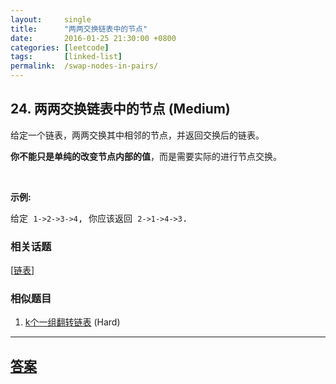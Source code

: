 ```yaml
---
layout:     single
title:      "两两交换链表中的节点"
date:       2016-01-25 21:30:00 +0800
categories: [leetcode]
tags:       [linked-list]
permalink:  /swap-nodes-in-pairs/
---
```


## 24. 两两交换链表中的节点 (Medium)

<p>给定一个链表，两两交换其中相邻的节点，并返回交换后的链表。</p>

<p><strong>你不能只是单纯的改变节点内部的值</strong>，而是需要实际的进行节点交换。</p>

<p>&nbsp;</p>

<p><strong>示例:</strong></p>

<pre>给定 <code>1-&gt;2-&gt;3-&gt;4</code>, 你应该返回 <code>2-&gt;1-&gt;4-&gt;3</code>.
</pre>

### 相关话题
  [[链表](https://github.com/openset/leetcode/tree/master/tag/linked-list/README.md)]

### 相似题目
  1. [k个一组翻转链表](/reverse-nodes-in-k-group) (Hard)

---

## [答案](https://github.com/openset/leetcode/tree/master/problems/swap-nodes-in-pairs)
